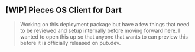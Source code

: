 ## [WIP] Pieces OS Client for Dart

> Working on this deployment package but have a few things that need to be reviewed and setup internally before moving forward here. I wanted to open this up so that anyone that wants to can preview this before it is officially released on pub.dev.
